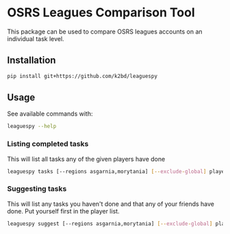 # OSRS Leagues Comparison Tool

This package can be used to compare OSRS leagues accounts on an individual task level.


## Installation

```bash
pip install git+https://github.com/k2bd/leaguespy
```


## Usage

See available commands with:

```bash
leaguespy --help
```

### Listing completed tasks

This will list all tasks any of the given players have done

```bash
leaguespy tasks [--regions asgarnia,morytania] [--exclude-global] player1 player2 [...]
```

### Suggesting tasks

This will list any tasks you haven't done and that any of your friends have done. Put yourself first in the player list.

```bash
leaguespy suggest [--regions asgarnia,morytania] [--exclude-global] player1 player2 [...]
```
